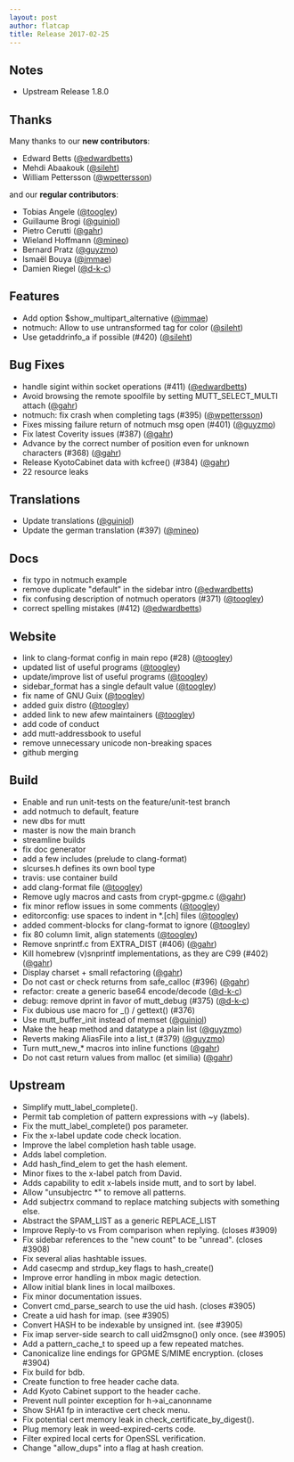 ```yaml
---
layout: post
author: flatcap
title: Release 2017-02-25
---
```


## Notes

- Upstream Release 1.8.0

## Thanks

Many thanks to our **new contributors**:

- Edward Betts ([@edwardbetts](https://github.com/edwardbetts))
- Mehdi Abaakouk ([@sileht](https://github.com/sileht))
- William Pettersson ([@wpettersson](https://github.com/wpettersson))

and our **regular contributors**:

- Tobias Angele ([@toogley](https://github.com/toogley))
- Guillaume Brogi ([@guiniol](https://github.com/guiniol))
- Pietro Cerutti ([@gahr](https://github.com/gahr))
- Wieland Hoffmann ([@mineo](https://github.com/mineo))
- Bernard Pratz ([@guyzmo](https://github.com/guyzmo))
- Ismaël Bouya ([@immae](https://github.com/immae))
- Damien Riegel ([@d-k-c](https://github.com/d-k-c))

## Features

- Add option $show_multipart_alternative ([@immae](https://github.com/immae))
- notmuch: Allow to use untransformed tag for color
  ([@sileht](https://github.com/sileht))
- Use getaddrinfo_a if possible (#420) ([@sileht](https://github.com/sileht))

## Bug Fixes

- handle sigint within socket operations (#411)
  ([@edwardbetts](https://github.com/edwardbetts))
- Avoid browsing the remote spoolfile by setting MUTT_SELECT_MULTI attach
  ([@gahr](https://github.com/gahr))
- notmuch: fix crash when completing tags (#395)
  ([@wpettersson](https://github.com/wpettersson))
- Fixes missing failure return of notmuch msg open (#401)
  ([@guyzmo](https://github.com/guyzmo))
- Fix latest Coverity issues (#387) ([@gahr](https://github.com/gahr))
- Advance by the correct number of position even for unknown characters (#368)
  ([@gahr](https://github.com/gahr))
- Release KyotoCabinet data with kcfree() (#384)
  ([@gahr](https://github.com/gahr))
- 22 resource leaks

## Translations

- Update translations ([@guiniol](https://github.com/guiniol))
- Update the german translation (#397) ([@mineo](https://github.com/mineo))

## Docs

- fix typo in notmuch example
- remove duplicate "default" in the sidebar intro
  ([@edwardbetts](https://github.com/edwardbetts))
- fix confusing description of notmuch operators (#371)
  ([@toogley](https://github.com/toogley))
- correct spelling mistakes (#412)
  ([@edwardbetts](https://github.com/edwardbetts))

## Website

- link to clang-format config in main repo (#28)
  ([@toogley](https://github.com/toogley))
- updated list of useful programs ([@toogley](https://github.com/toogley))
- update/improve list of useful programs
  ([@toogley](https://github.com/toogley))
- sidebar_format has a single default value
  ([@toogley](https://github.com/toogley))
- fix name of GNU Guix ([@toogley](https://github.com/toogley))
- added guix distro ([@toogley](https://github.com/toogley))
- added link to new afew maintainers ([@toogley](https://github.com/toogley))
- add code of conduct
- add mutt-addressbook to useful
- remove unnecessary unicode non-breaking spaces
- github merging

## Build

- Enable and run unit-tests on the feature/unit-test branch
- add notmuch to default, feature
- new dbs for mutt
- master is now the main branch
- streamline builds
- fix doc generator
- add a few includes (prelude to clang-format)
- slcurses.h defines its own bool type
- travis: use container build
- add clang-format file ([@toogley](https://github.com/toogley))
- Remove ugly macros and casts from crypt-gpgme.c
  ([@gahr](https://github.com/gahr))
- fix minor reflow issues in some comments
  ([@toogley](https://github.com/toogley))
- editorconfig: use spaces to indent in \*.[ch] files
  ([@toogley](https://github.com/toogley))
- added comment-blocks for clang-format to ignore
  ([@toogley](https://github.com/toogley))
- fix 80 column limit, align statements
  ([@toogley](https://github.com/toogley))
- Remove snprintf.c from EXTRA_DIST (#406) ([@gahr](https://github.com/gahr))
- Kill homebrew (v)snprintf implementations, as they are C99 (#402)
  ([@gahr](https://github.com/gahr))
- Display charset + small refactoring ([@gahr](https://github.com/gahr))
- Do not cast or check returns from safe_calloc (#396)
  ([@gahr](https://github.com/gahr))
- refactor: create a generic base64 encode/decode
  ([@d-k-c](https://github.com/d-k-c))
- debug: remove dprint in favor of mutt_debug (#375)
  ([@d-k-c](https://github.com/d-k-c))
- Fix dubious use macro for \_() / gettext() (#376)
- Use mutt_buffer_init instead of memset
  ([@guiniol](https://github.com/guiniol))
- Make the heap method and datatype a plain list
  ([@guyzmo](https://github.com/guyzmo))
- Reverts making AliasFile into a list_t (#379)
  ([@guyzmo](https://github.com/guyzmo))
- Turn mutt_new\_\* macros into inline functions
  ([@gahr](https://github.com/gahr))
- Do not cast return values from malloc (et similia)
  ([@gahr](https://github.com/gahr))

## Upstream

- Simplify mutt_label_complete().
- Permit tab completion of pattern expressions with ~y (labels).
- Fix the mutt_label_complete() pos parameter.
- Fix the x-label update code check location.
- Improve the label completion hash table usage.
- Adds label completion.
- Add hash_find_elem to get the hash element.
- Minor fixes to the x-label patch from David.
- Adds capability to edit x-labels inside mutt, and to sort by label.
- Allow "unsubjectrc \*" to remove all patterns.
- Add subjectrx command to replace matching subjects with something else.
- Abstract the SPAM_LIST as a generic REPLACE_LIST
- Improve Reply-to vs From comparison when replying. (closes #3909)
- Fix sidebar references to the "new count" to be "unread". (closes #3908)
- Fix several alias hashtable issues.
- Add casecmp and strdup_key flags to hash_create()
- Improve error handling in mbox magic detection.
- Allow initial blank lines in local mailboxes.
- Fix minor documentation issues.
- Convert cmd_parse_search to use the uid hash. (closes #3905)
- Create a uid hash for imap. (see #3905)
- Convert HASH to be indexable by unsigned int. (see #3905)
- Fix imap server-side search to call uid2msgno() only once. (see #3905)
- Add a pattern_cache_t to speed up a few repeated matches.
- Canonicalize line endings for GPGME S/MIME encryption. (closes #3904)
- Fix build for bdb.
- Create function to free header cache data.
- Add Kyoto Cabinet support to the header cache.
- Prevent null pointer exception for h-\>ai_canonname
- Show SHA1 fp in interactive cert check menu.
- Fix potential cert memory leak in check_certificate_by_digest().
- Plug memory leak in weed-expired-certs code.
- Filter expired local certs for OpenSSL verification.
- Change "allow_dups" into a flag at hash creation.

